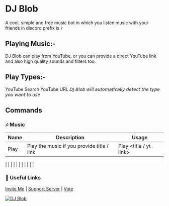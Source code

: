 # DJ Blob
A cool, simple and free music bot in which you listen music with your friends in discord prefix is `?`

## Playing Music:-
DJ Blob can play from YouTube, or you can provide a direct YouTube link and also high quality sounds and filters too.

## Play Types:-
YouTube Search
YouTube URL
𝘋𝘑 𝘉𝘭𝘰𝘣 𝘸𝘪𝘭𝘭 𝘢𝘶𝘵𝘰𝘮𝘢𝘵𝘪𝘤𝘢𝘭𝘭𝘺 𝘥𝘦𝘵𝘦𝘤𝘵 𝘵𝘩𝘦 𝘵𝘺𝘱𝘦 𝘺𝘰𝘶 𝘸𝘢𝘯𝘵 𝘵𝘰 𝘶𝘴𝘦

## Commands

### 🎶 Music
Name | Description | Usage |
|---|---|---|
| Play | Play the music if you provide title / link | Play <title / yt link>
| 
| 
| 
| 
| 
| 
| 
| 
| 
| 
| 


### 🔗 Useful Links
[Invite Me](https://discord.com/oauth2/authorize?client_id=786209866946838528&permissions=53833024&scope=bot) | [Support Server](https://discord.gg/RWSEj6JrjJ) | [Vote](https://top.gg/bot/786209866946838528/vote)

<a href="https://top.gg/bot/786209866946838528">
    <img src="https://top.gg/api/widget/786209866946838528.svg" alt="DJ Blob" />
</a> 
